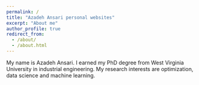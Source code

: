 ```yaml
---
permalink: /
title: "Azadeh Ansari personal websites"
excerpt: "About me"
author_profile: true
redirect_from: 
  - /about/
  - /about.html
---
```



My name is Azadeh Ansari. I earned my PhD degree from West Virginia University in industrial engineering. My research interests are optimization, data science and machine learning.  





